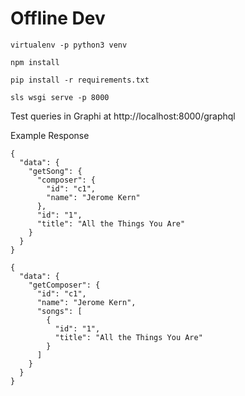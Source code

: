 # Offline Dev

`virtualenv -p python3 venv`

`npm install`

`pip install -r requirements.txt`

`sls wsgi serve -p 8000`

Test queries in Graphi at http://localhost:8000/graphql

Example Response

```
{
  "data": {
    "getSong": {
      "composer": {
        "id": "c1",
        "name": "Jerome Kern"
      },
      "id": "1",
      "title": "All the Things You Are"
    }
  }
}
```

```
{
  "data": {
    "getComposer": {
      "id": "c1",
      "name": "Jerome Kern",
      "songs": [
        {
          "id": "1",
          "title": "All the Things You Are"
        }
      ]
    }
  }
}
```